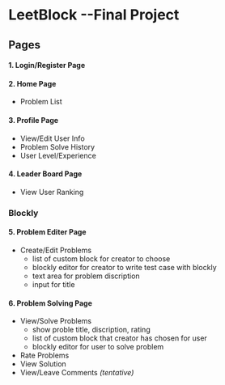 # **LeetBlock --Final Project**
## Pages
#### 1. Login/Register Page
#### 2. Home Page
* Problem List
#### 3. Profile Page
* View/Edit User Info
* Problem Solve History
* User Level/Experience
#### 4. Leader Board Page
* View User Ranking
### Blockly
#### 5. Problem Editer Page
* Create/Edit Problems
    * list of custom block for creator to choose
    * blockly editor for creator to write test case with blockly
    * text area for problem discription
    * input for title
#### 6. Problem Solving Page
* View/Solve Problems
    * show proble title, discription, rating
    * list of custom block that creator has chosen for user
    * blockly editor for user to solve problem
* Rate Problems
* View Solution
* View/Leave Comments *(tentative)*
